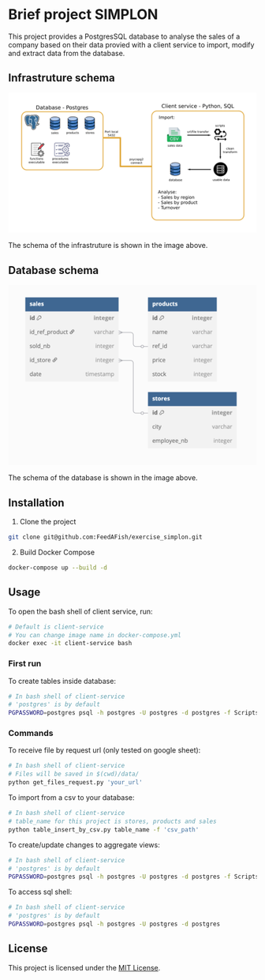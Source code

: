 # Brief project SIMPLON

This project provides a PostgresSQL database to analyse the sales of a company based on their data provied with a client service to import, modify and extract data from the database.

## Infrastruture schema
![Schema](imgs/schema.png)

The schema of the infrastruture is shown in the image above.
## Database schema

![Schema_db](imgs/schema_db.png)

The schema of the database is shown in the image above.

## Installation

1. Clone the project

```bash
git clone git@github.com:FeedAFish/exercise_simplon.git
```

2. Build Docker Compose

```bash
docker-compose up --build -d
```

## Usage

To open the bash shell of client service, run:

```bash
# Default is client-service
# You can change image name in docker-compose.yml
docker exec -it client-service bash
```

### First run

To create tables inside database:

```bash
# In bash shell of client-service
# 'postgres' is by default
PGPASSWORD=postgres psql -h postgres -U postgres -d postgres -f Scripts/init.sql
```

### Commands
To receive file by request url (only tested on google sheet):

```bash
# In bash shell of client-service
# Files will be saved in $(cwd)/data/
python get_files_request.py 'your_url'
```

To import from a csv to your database:

```bash
# In bash shell of client-service
# table_name for this project is stores, products and sales
python table_insert_by_csv.py table_name -f 'csv_path'
```

To create/update changes to aggregate views:

```bash
# In bash shell of client-service
# 'postgres' is by default
PGPASSWORD=postgres psql -h postgres -U postgres -d postgres -f Scripts/update_view.sql
```

To access sql shell:
```bash
# In bash shell of client-service
# 'postgres' is by default
PGPASSWORD=postgres psql -h postgres -U postgres -d postgres
```

## License

This project is licensed under the [MIT License](LICENSE).